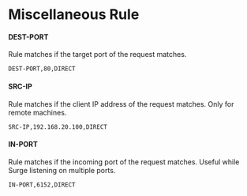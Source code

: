 # Miscellaneous Rule

#### DEST-PORT

Rule matches if the target port of the request matches.

```
DEST-PORT,80,DIRECT
```

#### SRC-IP

Rule matches if the client IP address of the request matches. Only for remote machines.

```
SRC-IP,192.168.20.100,DIRECT
```


#### IN-PORT

Rule matches if the incoming port of the request matches. Useful while Surge listening on multiple ports.

```
IN-PORT,6152,DIRECT
```
